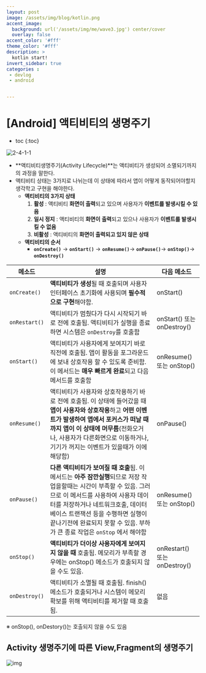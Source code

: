 ```yaml
---
layout: post
image: /assets/img/blog/kotlin.png
accent_image: 
  background: url('/assets/img/me/wave3.jpg') center/cover
  overlay: false
accent_color: '#fff'
theme_color: '#fff'
description: >
  kotlin start!
invert_sidebar: true
categories :
 - devlog	
 - android


---
```


# [Android] 액티비티의 생명주기

* toc
{:toc}


![2-4-1-1](https://kairo96.gitbooks.io/android/content/pic2/2-4-1-1.jpg)

* **액티비티생명주기(Activity Lifecycle)**는 액티비티가 생성되어 소멸되기까지의 과정을 말한다.
* 액티비티 상태는 3가지로 나뉘는데 이 상태에 따라서 앱이 어떻게 동작되어야할지 생각학고 구현을 해야한다.
  * **액티비티의 3가지 상태**
    1. **활성** : 액티비티 **화면이 출력**되고 있으며 사용자가 **이벤트를 발생시킬 수 있음**
    2. **일시 정지** : 액티비티의 **화면이 출력**되고 있으나 사용자가 **이벤트를 발생시킬 수 없음**
    3. **비활성** : 액티비티의 **화면이 출력되고 있지 않은 상태**
  * **액티비티의 순서**
    * **`onCreate()`** → **`onStart()`** → **`onResume()`**→ **`onPause()`**→ **`onStop()`**→ **`onDestroy()`**

| 메소드        | 설명                                                         | 다음 메소드                  |
| ------------- | ------------------------------------------------------------ | ---------------------------- |
| `onCreate()`  | **액티비티가 생성**될 때 호출되며 사용자 인터페이스 초기화에 사용되며 **필수적으로 구현**해야함. | onStart()                    |
| `onRestart()` | 액티비티가 멈췄다가 다시 시작되기 바로 전에 호출됨. 액티비티가 실행을 종료하면 시스템은 `onDestroy`를 호출함 | onStart() 또는 onDestroy()   |
| `onStart()`   | 액티비티가 사용자에게 보여지기 바로 직전에 호출됨. 앱이 활동을 포그라운드에 보내 상호작용 할 수 있도록 준비함. 이 메서드는 **매우 빠르게 완료**되고 다음 메서드를 호출함 | onResume() 또는 onStop()     |
| `onResume()`  | 액티비티가 사용자와 상호작용하기 바로 전에 호출됨. 이 상태에 들어갔을 때 **앱이 사용자와 상호작용**하고 **어떤 이벤트가 발생하여 앱에서 포커스가 떠날 때까지 앱이 이 상태에 머무름**(전화오거나, 사용자가 다른화면으로 이동하거나, 기기가 꺼지는 이벤트가 있을때가 이에 해당함) | onPause()                    |
| `onPause()`   | **다른 액티비티가 보여질 때 호출**됨.  이 메서드는 **아주 잠깐실행**되므로 저장 작업을할때는 시간이 부족할 수 있음. 그러므로 이 메서드를 사용하여 사용자 데이터를 저장하거나 네트워크호출, 데이터베이스 트랜잭션 등을 수행하면 실행이 끝나기전에 완료되지 못할 수 있음. 부하가 큰 종료 작업은 `onStop` 에서 해야함 | onResume() 또는 onStop()     |
| `onStop()`    | **액티비티가 더이상 사용자에게 보여지지 않을 때** 호출됨. 메모리가 부족할 경우에는 onStop() 메소드가 호출되지 않을 수도 있음. | onRestart() 또는 onDestroy() |
| `onDestroy()` | 액티비티가 소멸될 때 호출됨. finish() 메소드가 호출되거나 시스템이 메모리 확보를 위해 액티비티를 제거할 때 호출됨. | 없음                         |

※ onStop(), onDestory()는 호출되지 않을 수도 있음





## Activity 생명주기에 따른 View,Fragment의 생명주기

![img](https://dynamic-sheep-95f.notion.site/image/https%3A%2F%2Fprod-files-secure.s3.us-west-2.amazonaws.com%2F7a1ddf9e-142f-424a-8f5b-c6d3ef95c3ed%2F23ceffe0-fc76-4e56-8158-971d79e3d03e%2FUntitled.png?table=block&id=878947a3-52c4-4784-9584-8adeb74e780d&spaceId=7a1ddf9e-142f-424a-8f5b-c6d3ef95c3ed&width=1640&userId=&cache=v2)
